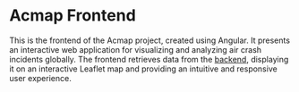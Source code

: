 # Acmap Frontend

This is the frontend of the Acmap project, created using Angular. It presents an interactive web application for visualizing and analyzing air crash incidents globally. The frontend retrieves data from the [backend](https://github.com/douglasdotv/acmap-backend), displaying it on an interactive Leaflet map and providing an intuitive and responsive user experience.
